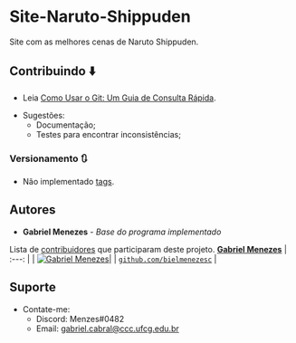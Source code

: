 # Site-Naruto-Shippuden
Site com as melhores cenas de Naruto Shippuden.

## Contribuindo :arrow_down:

- Leia [Como Usar o Git: Um Guia de Consulta Rápida](https://www.digitalocean.com/community/tutorials/como-usar-o-git-um-guia-de-consulta-rapida-pt).

* Sugestões:
  - Documentação;
  - Testes para encontrar inconsistências;

### Versionamento 🔃

* Não implementado [tags](https://github.com/bielmenezesc/Site-Naruto-Shippuden/tags). 

## Autores

* **Gabriel Menezes** - *Base do programa implementado*

Lista de [contribuidores](https://github.com/bielmenezesc/Site-Naruto-Shippuden/contributors) que participaram deste projeto.
<a href="https://github.com/bielmenezesc" target="_blank">**Gabriel Menezes**</a> 
| :---: |
| [![Gabriel Menezes](https://avatars1.githubusercontent.com/u/49683467?s=460&v=4)](https://github.com/bielmenezesc)|
| <a href="https://github.com/bielmenezesc" target="_blank">`github.com/bielmenezesc`</a> |

## Suporte

* Contate-me:
  - Discord: Menzes#0482
  - Email: gabriel.cabral@ccc.ufcg.edu.br
